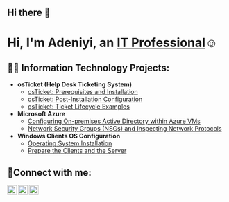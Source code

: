 ## Hi there 👋

<h1>Hi, I'm Adeniyi, an <a href="https://linkedin.com/in/adeniyiadesakin/">IT Professional</a>☺</h1>

<h2>👨‍💻 Information Technology Projects:</h2>

- <b>osTicket (Help Desk Ticketing System)</b>
  - [osTicket: Prerequisites and Installation](https://github.com/AdeniyiAdesakin/osticket-prereqs/blob/main/README.md)
  - [osTicket: Post-Installation Configuration](https://github.com/adeniyiadesakin/post-install-config)
  - [osTicket: Ticket Lifecycle Examples](https://github.com/adeniyiadesakin/ticket-lifecycle)
- <b>Microsoft Azure</b>
  - [Configuring On-premises Active Directory within Azure VMs](https://github.com/adeniyiadesakin/configure-ad)
  - [Network Security Groups (NSGs) and Inspecting Network Protocols](https://github.com/adeniyiadesakin/azure-network-protocols)
- <b>Windows Clients OS Configuration</b>
  - [Operating System Installation](https://github.com/AdeniyiAdesakin/Operating-System-Installation/tree/main)
  - [Prepare the Clients and the Server](https://github.com/AdeniyiAdesakin/Prepare-the-Clients-and-the-Server/tree/main)


<h2>🤳Connect with me:</h2>

[<img align="left" alt="Josh | Twitter" width="22px" src="https://cdn.jsdelivr.net/npm/simple-icons@v3/icons/twitter.svg" />][twitter]
[<img align="left" alt="Josh | LinkedIn" width="22px" src="https://cdn.jsdelivr.net/npm/simple-icons@v3/icons/linkedin.svg" />][linkedin]
[<img align="left" alt="Josh | Instagram" width="22px" src="https://cdn.jsdelivr.net/npm/simple-icons@v3/icons/instagram.svg" />][instagram]

[twitter]: https://twitter.com/
[instagram]: https://www.instagram.com/
[linkedin]: https://linkedin.com/in/
